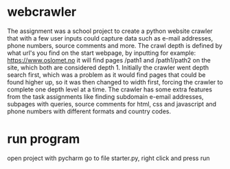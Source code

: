 # webcrawler
The assignment was a school project to create a python website crawler that with a few user inputs could capture data such as e-mail addresses, phone numbers, source comments and more. The crawl depth is defined by what url's you find on the start webpage, by inputting for example: https://www.oslomet.no it will find pages /path1 and /path1/path2 on the site, which both are considered depth 1. Initially the crawler went depth search first, which was a problem as it would find pages that could be found higher up, so it was then changed to width first, forcing the crawler to complete one depth level at a time. The crawler has some extra features from the task assignments like finding subdomain e-email addresses, subpages with queries, source comments for html, css and javascript and phone numbers with different formats and country codes. 

# run program
open project with pycharm go to file starter.py, right click and press run
